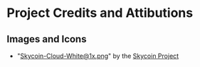 # Project Credits and Attibutions

## Images and Icons
- "Skycoin-Cloud-White@1x.png" by the [Skycoin Project](https://www.skycoin.com)
